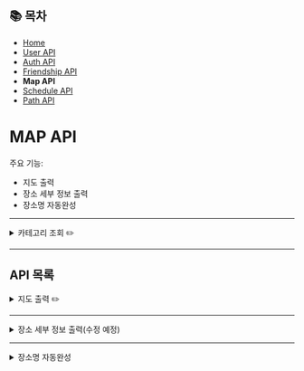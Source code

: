 ## 📚 목차
- [Home](../README.md)
- [User API](UserAPI.md)
- [Auth API](AuthAPI.md)
- [Friendship API](FriendshipAPI.md)
- **Map API**
- [Schedule API](ScheduleAPI.md)
- [Path API](PathAPI.md)

# MAP API
주요 기능:
- 지도 출력
- 장소 세부 정보 출력
- 장소명 자동완성

---

<details>
<summary>카테고리 조회 ✏️</summary>

**GET** `/map/category`
> 카테고리 목록을 조회합니다.  
> 세부 카테고리는 퀴리 파라미터에 카테고리 코드를 넣어서 조회할 수 있습니다.  
> 카테고리 종류는 다음과 같습니다.

| 카테고리 코드                   | 설명    | 부모 카테고리  |
|---------------------------|-------|----------|
| tour                      | 관광지   | X        |
| tour-nature               | 자연    | tour     |
| tour-tradition            | 역사    | tour     |
| tour-park                 | 공원    | tour     |
| tour-theme-park           | 테마파크  | tour     |
| food                      | 음식점   | X        |
| food-korean               | 한식    | food     |
| food-western              | 양식    | food     |
| food-japanese             | 일식    | food     |
| food-chinese              | 중식    | food     |
| food-other                | 기타    | food     |
| cafe                      | 카페    | X        |
| convenience-store         | 편의점   | X        |
| shopping                  | 쇼핑    | X        |
| shopping-permanent-market | 상설시장  | shopping |
| shopping-department-store | 백화점   | shopping |
| culture                   | 문화시설  | X        |
| event                     | 공연/행사 | X        |

#### 요청 코드
```javascript
axios
    .get(`${API_BASE_URL}/map/category?category=${categoryCode}`)
```

</details>

---

## API 목록

<details>
<summary>지도 출력 ✏️</summary>

**GET** `/map`

> 사용자가 선택한 방법으로 주변의 장소를 조회합니다.  
> 쿼리 파라미터 종류는 다음과 같습니다.  

| 파라미터      | 설명                                                     | 값 예시                                                                                        |
|-----------|--------------------------------------------------------|---------------------------------------------------------------------------------------------|
| search    | 장소 선택 방법                                               | location(위치), destination(도착지), middle-point(중간지점)                                          |
| sort      | 정렬 방법                                                  | title_asc(가나다순 오름차순 정렬), rating_asc(평점순 오름차순 정렬), user_ratings_total_dsc(총 평점 개수 내림차순 정렬) 등 |
| latitude  | 위도(search=location일 때만 필요)                             | 37.6092635094031                                                                            |
| longitude | 경도(search=location일 때만 필요)                             | 127.06471287129368                                                                          |
| name      | 장소 이름(search=destination이면 1개, middle-point이면 여러 개 필요) | 시청역, 올림픽공원 등                                                                                |
| category  | 카테고리 코드(필수X)                                           | tour, food-korean, cafe 등                                                                   |




### 1. 현재 위치를 기반으로 조회할 경우
#### 요청 코드
```javascript
axios
    .get(`${API_BASE_URL}/map?search=location&sort=title_asc&latitude=${latitude}&longitude=${longitude}`)
```

#### 응답 바디 ✏️
```json
[
  {
    "address": "서울특별시 중구 남대문로 52-5 (명동2가) ",
    "sigunguCode": "24",
    "contentId": "134746",
    "category": "food-chinese",
    "thumbnail": "http://tong.visitkorea.or.kr/cms/resource/96/3474896_image2_1.jpg",
    "latitude": "37.5621214856",
    "longitude": "126.9818402861",
    "name": "개화",
    "rating": "3.9",
    "userRatingsTotal": "867"
  },
  {
    "address": "서울특별시 중구 무교로 24 (무교동) 2층",
    "sigunguCode": "24",
    "contentId": "133276",
    "category": "food-korean",
    "thumbnail": "http://tong.visitkorea.or.kr/cms/resource/18/3474918_image2_1.jpg",
    "latitude": "37.5681540761",
    "longitude": "126.9794958849",
    "name": "곰국시집",
    "rating": "4.1",
    "userRatingsTotal": "849"
  }
]
```

### 2. 도착지를 기반으로 조회할 경우
#### 요청 코드
```javascript
axios
    .get(`${API_BASE_URL}/map?search=destination&sort=user_ratings_total_dsc&name=${placeName}`)
```

#### 응답 바디 ✏️
```json
[
  {
    "address": "서울특별시 종로구 인사동10길 11-4 ",
    "sigunguCode": "23",
    "contentId": "1945693",
    "category": "cafe",
    "thumbnail": "http://tong.visitkorea.or.kr/cms/resource/52/3474852_image2_1.jpg",
    "latitude": "37.5745839959",
    "longitude": "126.9857145803",
    "name": "전통다원",
    "rating": "4.3",
    "userRatingsTotal": "454"
  },
  {
    "address": "서울특별시 종로구 사직로9길 22 (필운동) ",
    "sigunguCode": "23",
    "contentId": "2783352",
    "category": "cafe",
    "thumbnail": "http://tong.visitkorea.or.kr/cms/resource/84/2790084_image2_1.jpg",
    "latitude": "37.5774250096",
    "longitude": "126.9677078075",
    "name": "스태픽스",
    "rating": "4.2",
    "userRatingsTotal": "412"
  }
]
```

### 3. 중간 위치를 기반으로 조회할 경우
#### 요청 코드
```javascript
axios
    .get(`${API_BASE_URL}/map?search=middle-point&sort=rating_dsc&name=${placeName1}&name=${placeName2}&name=${placeName3}`)
```
※name 파라미터는 여러 개 가능합니다.

#### 응답 바디
```json
{
  "names": [
    "동작구민회관",
    "녹번동근린공원",
    "올림픽공원"
  ],
  "coordinates": [
    {
      "x": "126.922743463895",
      "y": "37.4938972382326"
    },
    {
      "x": "126.93185185285346",
      "y": "37.60353994592752"
    },
    {
      "x": "127.120812783275",
      "y": "37.5205340628851"
    }
  ],
  "middleX": "126.99180270000781",
  "middleY": "37.53932374901508",
  "list": [
    {
      "address": "서울특별시 중구 명동8나길 28 (충무로1가) ",
      "sigunguCode": "24",
      "contentId": "1489369",
      "category": "food-korean",
      "thumbnail": "http://tong.visitkorea.or.kr/cms/resource/38/3474938_image2_1.jpg",
      "latitude": "37.5614854780",
      "longitude": "126.9834734887",
      "name": "오다리집",
      "rating": "4.7",
      "userRatingsTotal": "3915"
    },
    {
      "address": "서울특별시 중구 세종대로 76 ",
      "sigunguCode": "24",
      "contentId": "398344",
      "category": "food-korean",
      "thumbnail": "http://tong.visitkorea.or.kr/cms/resource/75/1290675_image2_1.jpg",
      "latitude": "37.5629101933",
      "longitude": "126.9768490516",
      "name": "현대칼국수",
      "rating": "4.4",
      "userRatingsTotal": "337"
    }
  ]
}
```
</details>

---

<details>
<summary>장소 세부 정보 출력(수정 예정)</summary>

**GET** `/map/detail`

> 특정한 장소의 세부 정보를 출력합니다.  
> 현재 구글 지도로 검색한 지역은 출력이 되지 않습니다.

#### 요청 코드
```javascript
axios
    .get(`${API_BASE_URL}/map/detail?contentId=${contentId}`)
```

#### 응답 바디
```json
{
    "contentid": "2559938",
    "contenttypeid": "12",
    "createdtime": "20180907015112",
    "homepage": "",
    "modifiedtime": "20250327160800",
    "tel": "",
    "telname": "",
    "title": "브이알존 코엑스 직영점",
    "firstimage": "http://tong.visitkorea.or.kr/cms/resource/26/2559926_image2_1.jpg",
    "firstimage2": "http://tong.visitkorea.or.kr/cms/resource/26/2559926_image2_1.jpg",
    "addr": "서울특별시 강남구 봉은사로 524 (삼성동) 지하1층",
    "zipcode": "06164",
    "overview": "VRZONE은 단순히 360도로 보이는 가상현실체험을 제공하지 않고 VRZONE에서 직접 개발부터 유통하는 VR콘텐츠를 체험할 수 있다. 데드프리즌은 의문의 사고로 좀비들이 득실거리는 병원에서 탈출하는 FPS VR 콘텐츠이며, 퓨처스트라이크는 연구소에서 실험 중 사고로 돌연변이 곤충들이 탈출하여 도시가 황폐화되어 곤충들을 박멸하는 FPS VR 콘텐츠이다. 가디언 히어로즈는 지구를 침략하려는 외계인들과 싸워 이기는 FPS VR 콘텐츠이다. VR 라이더는 약 20여 가지의 VR 콘텐츠로 놀이기구를 탑승하는 VR체험 시뮬레이터다. 놀이기구를 VR로 재현함과 상상만 해왔던 장소를 탐험하는 상상 그 이상의 현실을 구현한다."
}
```
</details>

---

<details>
<summary>장소명 자동완성</summary>

**GET** `/map/autocomplete`

> 장소명을 자동완성해 목록을 보여줍니다.  
> 서울 지역의 장소만 보여줍니다.

#### 요청 코드
```javascript
axios
    .get(`${API_BASE_URL}/map/autocomplete?name=${placeName}`)
```

#### 응답 바디
```json
[
  {
    "id": "11156260",
    "placeName": "창경궁",
    "address": "서울 종로구 창경궁로 185"
  },
  {
    "id": "11002870",
    "placeName": "창경궁 대온실",
    "address": "서울 종로구 창경궁로 185"
  },
  {
    "id": "1932803950",
    "placeName": "창경궁 매표소",
    "address": "서울 종로구 창경궁로 185"
  },
  {
    "id": "946945721",
    "placeName": "힐스테이트창경궁아파트",
    "address": "서울 종로구 율곡로 236"
  },
  {
    "id": "8116578",
    "placeName": "창경궁 춘당지",
    "address": "서울 종로구 창경궁로 185"
  },
  {
    "id": "1808045382",
    "placeName": "창경궁초밥",
    "address": "서울 종로구 창경궁로 229"
  },
  {
    "id": "7873650",
    "placeName": "창경궁 명정전",
    "address": "서울 종로구 창경궁로 185"
  },
  {
    "id": "457839741",
    "placeName": "휴스턴창경궁오피스텔(C동)",
    "address": "서울 종로구 창경궁로20길 14"
  }
]
```
</details>